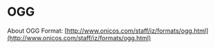 # OGG

About OGG Format: [http://www.onicos.com/staff/iz/formats/ogg.html](http://www.onicos.com/staff/iz/formats/ogg.html)
